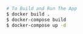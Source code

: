 

```bash
# To Build and Run The App
$ docker build .
$ docker-compose build
$ docker-compose up -d
```


